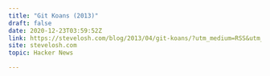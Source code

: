 ```yaml
---
title: "Git Koans (2013)"
draft: false
date: 2020-12-23T03:59:52Z
link: https://stevelosh.com/blog/2013/04/git-koans/?utm_medium=RSS&utm_source=hune
site: stevelosh.com
topic: Hacker News  

---
```

